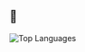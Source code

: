 ## 🦧
![Top Languages](https://github-readme-stats.vercel.app/api/top-langs/?username=areiljan&layout=compact&langs_count=10)
